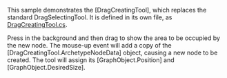 This sample demonstrates the [DragCreatingTool], which replaces the standard DragSelectingTool.
It is defined in its own file, as [DragCreatingTool.cs](https://github.com/NorthwoodsSoftware/GoDiagram/blob/main/Extensions/Tools/DragCreating/DragCreatingTool.cs).

Press in the background and then drag to show the area to be occupied by the new node.
The mouse-up event will add a copy of the [DragCreatingTool.ArchetypeNodeData] object, causing a new node to be created.
The tool will assign its [GraphObject.Position] and [GraphObject.DesiredSize].
